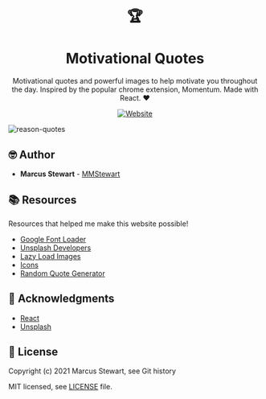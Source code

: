 <h1 align=center>🏆</h1>
<h1 align=center> Motivational Quotes </h1>

<p align=center> Motivational quotes and powerful images to help motivate you throughout the day. Inspired by the popular chrome extension, Momentum. Made with React. ❤️</p>

<p align=center><a href="https://reason-quotes.netlify.app/"><img alt="Website" src="https://img.shields.io/website?down_color=red&down_message=offline&style=flat-square&up_color=green&up_message=online&url=https%3A%2F%2Freason-quotes.netlify.app%2F"></a></p>

![reason-quotes](https://user-images.githubusercontent.com/36175538/103605829-879d4480-4eda-11eb-9396-88d17b17a5e4.PNG)

## 🤓 Author

-   **Marcus Stewart** - [MMStewart](https://github.com/mmstewart)

## 📚 Resources

<p>Resources that helped me make this website possible!</p>

-   [Google Font Loader](https://www.npmjs.com/package/react-google-font-loader)
-   [Unsplash Developers](https://unsplash.com/developers)
-   [Lazy Load Images](https://www.youtube.com/watch?reload=9&v=0-Ze5dEgVFk)
-   [Icons](https://icons8.com/)
-   [Random Quote Generator](https://www.youtube.com/watch?v=ma_K5kvTfQc)

## 💜 Acknowledgments

-   [React](https://reactjs.org/)
-   [Unsplash](https://unsplash.com/)

## 📝 License

Copyright (c) 2021<!--- -(Future Years) --> Marcus Stewart, see Git history

MIT licensed, see [LICENSE](LICENSE) file.
